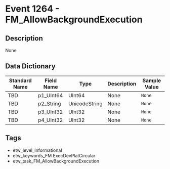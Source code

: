 # Event 1264 - FM_AllowBackgroundExecution

## Description
None

## Data Dictionary
|Standard Name|Field Name|Type|Description|Sample Value|
|---|---|---|---|---|
|TBD|p1_UInt64|UInt64|None|`None`|
|TBD|p2_String|UnicodeString|None|`None`|
|TBD|p3_UInt32|UInt32|None|`None`|
|TBD|p4_UInt32|UInt32|None|`None`|

## Tags
* etw_level_Informational
* etw_keywords_FM ExecDevPlatCircular
* etw_task_FM_AllowBackgroundExecution